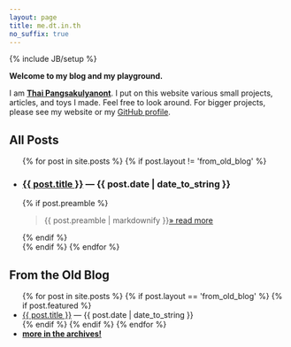```yaml
---
layout: page
title: me.dt.in.th
no_suffix: true
---
```

{% include JB/setup %}

__Welcome to my blog and my playground.__

I am [__Thai Pangsakulyanont__](http://dt.in.th).
I put on this website various small projects, articles, and toys I made.
Feel free to look around.
For bigger projects,
please see my website or my [GitHub profile](http://dtinth.github.io).


All Posts
---------

<ul class="posts">
{% for post in site.posts %}
{% if post.layout != 'from_old_blog' %}
<li>
<h3>
<a href="{{ BASE_PATH }}{{ post.url }}">{{ post.title }}</a>
<span class="date"> — {{ post.date | date_to_string }}</span></h3>
{% if post.preamble %}
<BLOCKQUOTE class=me-preamble>{{ post.preamble | markdownify }}<a href="{{ BASE_PATH }}/{{ post.url }}" class="read-more">&raquo; read more</a></BLOCKQUOTE>
{% endif %}
</li>
{% endif %}
{% endfor %}
</ul>


From the Old Blog
-----------------

<ul>
{% for post in site.posts %}
{% if post.layout == 'from_old_blog' %}
{% if post.featured %}
<li>
<a href="{{ BASE_PATH }}{{ post.url }}">{{ post.title }}</a>
<span class="date"> — {{ post.date | date_to_string }}</span>
</li>
{% endif %}
{% endif %}
{% endfor %}
<li><strong><a href="{{ BASE_PATH }}/old/">more in the archives!</a></strong></li>
</ul>



